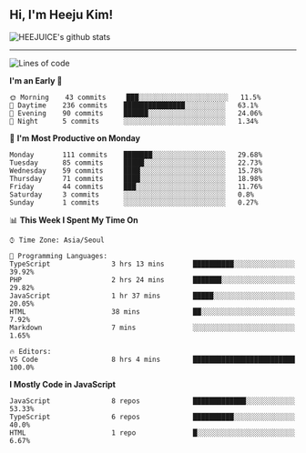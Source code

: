 ## Hi, I'm Heeju Kim!

![HEEJUICE's github stats](https://github-readme-stats.vercel.app/api?username=HEEJUICE&show_icons=true)

---
<!--START_SECTION:waka-->
![Lines of code](https://img.shields.io/badge/From%20Hello%20World%20I%27ve%20Written-8.2%20million%20lines%20of%20code-blue)

**I'm an Early 🐤** 

```text
🌞 Morning    43 commits     ███░░░░░░░░░░░░░░░░░░░░░░   11.5% 
🌆 Daytime    236 commits    ███████████████░░░░░░░░░░   63.1% 
🌃 Evening    90 commits     ██████░░░░░░░░░░░░░░░░░░░   24.06% 
🌙 Night      5 commits      ░░░░░░░░░░░░░░░░░░░░░░░░░   1.34%

```
📅 **I'm Most Productive on Monday** 

```text
Monday       111 commits    ███████░░░░░░░░░░░░░░░░░░   29.68% 
Tuesday      85 commits     █████░░░░░░░░░░░░░░░░░░░░   22.73% 
Wednesday    59 commits     ████░░░░░░░░░░░░░░░░░░░░░   15.78% 
Thursday     71 commits     ████░░░░░░░░░░░░░░░░░░░░░   18.98% 
Friday       44 commits     ███░░░░░░░░░░░░░░░░░░░░░░   11.76% 
Saturday     3 commits      ░░░░░░░░░░░░░░░░░░░░░░░░░   0.8% 
Sunday       1 commits      ░░░░░░░░░░░░░░░░░░░░░░░░░   0.27%

```


📊 **This Week I Spent My Time On** 

```text
⌚︎ Time Zone: Asia/Seoul

💬 Programming Languages: 
TypeScript               3 hrs 13 mins       ██████████░░░░░░░░░░░░░░░   39.92% 
PHP                      2 hrs 24 mins       ███████░░░░░░░░░░░░░░░░░░   29.82% 
JavaScript               1 hr 37 mins        █████░░░░░░░░░░░░░░░░░░░░   20.05% 
HTML                     38 mins             ██░░░░░░░░░░░░░░░░░░░░░░░   7.92% 
Markdown                 7 mins              ░░░░░░░░░░░░░░░░░░░░░░░░░   1.65%

🔥 Editors: 
VS Code                  8 hrs 4 mins        █████████████████████████   100.0%

```

**I Mostly Code in JavaScript** 

```text
JavaScript               8 repos             █████████████░░░░░░░░░░░░   53.33% 
TypeScript               6 repos             ██████████░░░░░░░░░░░░░░░   40.0% 
HTML                     1 repo              █░░░░░░░░░░░░░░░░░░░░░░░░   6.67%

```



<!--END_SECTION:waka-->

